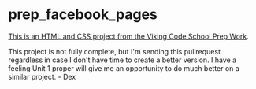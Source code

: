 prep_facebook_pages
===================

[This is an HTML and CSS project from the Viking Code School Prep Work](http://www.vikingcodeschool.com/web-markup-and-coding/let-s-build-facebook).

This project is not fully complete, but I'm sending this pullrequest regardless in case I don't have time to create a better version. I have a feeling Unit 1 proper will give me an opportunity to do much better on a similar project. - Dex
